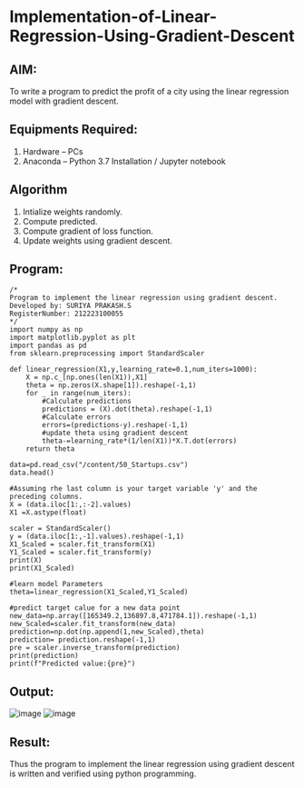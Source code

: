 # Implementation-of-Linear-Regression-Using-Gradient-Descent

## AIM:
To write a program to predict the profit of a city using the linear regression model with gradient descent.

## Equipments Required:
1. Hardware – PCs
2. Anaconda – Python 3.7 Installation / Jupyter notebook

## Algorithm
1. Intialize weights randomly.
2. Compute predicted.
3. Compute gradient of loss function. 
4. Update weights using gradient descent.

## Program:
```
/*
Program to implement the linear regression using gradient descent.
Developed by: SURIYA PRAKASH.S
RegisterNumber: 212223100055
*/
import numpy as np
import matplotlib.pyplot as plt
import pandas as pd
from sklearn.preprocessing import StandardScaler

def linear_regression(X1,y,learning_rate=0.1,num_iters=1000):
    X = np.c_[np.ones(len(X1)),X1]
    theta = np.zeros(X.shape[1]).reshape(-1,1)
    for _ in range(num_iters):
        #Calculate predictions
        predictions = (X).dot(theta).reshape(-1,1)
        #Calculate errors
        errors=(predictions-y).reshape(-1,1)
        #update theta using gradient descent
        theta-=learning_rate*(1/len(X1))*X.T.dot(errors)
    return theta

data=pd.read_csv("/content/50_Startups.csv")
data.head()

#Assuming rhe last column is your target variable 'y' and the preceding columns.
X = (data.iloc[1:,:-2].values)
X1 =X.astype(float)

scaler = StandardScaler()
y = (data.iloc[1:,-1].values).reshape(-1,1)
X1_Scaled = scaler.fit_transform(X1)
Y1_Scaled = scaler.fit_transform(y)
print(X)
print(X1_Scaled)

#learn model Parameters
theta=linear_regression(X1_Scaled,Y1_Scaled)

#predict target calue for a new data point
new_data=np.array([165349.2,136897.8,471784.1]).reshape(-1,1)
new_Scaled=scaler.fit_transform(new_data)
prediction=np.dot(np.append(1,new_Scaled),theta)
prediction= prediction.reshape(-1,1)
pre = scaler.inverse_transform(prediction)
print(prediction)
print(f"Predicted value:{pre}")

```

## Output:
![image](https://github.com/user-attachments/assets/083e4f38-c3dd-4f8f-8239-588ce65d9a49)
![image](https://github.com/user-attachments/assets/044dc783-66e2-48c1-8509-f13344575ad2)




## Result:
Thus the program to implement the linear regression using gradient descent is written and verified using python programming.
